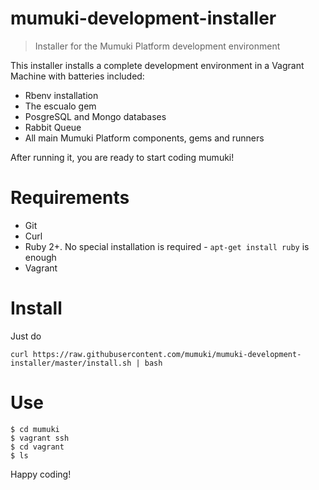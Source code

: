 # mumuki-development-installer
> Installer for the Mumuki Platform development environment

This installer installs a complete development environment in a Vagrant Machine with batteries included: 

* Rbenv installation
* The escualo gem
* PosgreSQL and Mongo databases
* Rabbit Queue
* All main Mumuki Platform components, gems and runners 

After running it, you are ready to start coding mumuki!

# Requirements

* Git
* Curl
* Ruby 2+. No special installation is required - `apt-get install ruby` is enough
* Vagrant

# Install

Just do

```
curl https://raw.githubusercontent.com/mumuki/mumuki-development-installer/master/install.sh | bash
```

# Use

```
$ cd mumuki
$ vagrant ssh
$ cd vagrant
$ ls
```

Happy coding!
